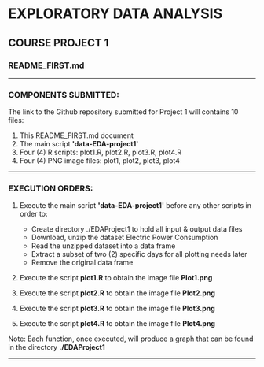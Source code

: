 
# EXPLORATORY DATA ANALYSIS 
## COURSE PROJECT 1 
### README_FIRST.md

***

### COMPONENTS SUBMITTED:

The link to the Github repository submitted for Project 1 will contains 10 files:

1. This README_FIRST.md document
2. The main script __'data-EDA-project1'__
3. Four (4) R scripts: plot1.R, plot2.R, plot3.R, plot4.R 
4. Four (4) PNG image files: plot1, plot2, plot3, plot4   

***

### EXECUTION ORDERS:

1. Execute the main script __'data-EDA-project1'__ before any other scripts in order to: 

	+ Create directory ./EDAProject1 to hold all input & output data files
	+ Download, unzip the dataset Electric Power Consumption 
	+ Read the unzipped dataset into a data frame
	+ Extract a subset of two (2) specific days for all plotting needs later 
	+ Remove the original data frame 

2. Execute the script __plot1.R__ to obtain the image file __Plot1.png__ 

3. Execute the script __plot2.R__ to obtain the image file __Plot2.png__ 

4. Execute the script __plot3.R__ to obtain the image file __Plot3.png__
 
5. Execute the script __plot4.R__ to obtain the image file __Plot4.png__ 

Note: Each function, once executed, will produce a graph that can be found in the directory __./EDAProject1__

***